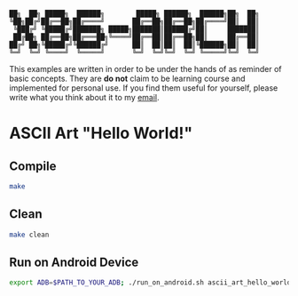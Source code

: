 
    ██╗  ██╗ █████╗  ██████╗        █████╗ ██████╗  ██████╗██╗  ██╗
    ╚██╗██╔╝██╔══██╗██╔════╝       ██╔══██╗██╔══██╗██╔════╝██║  ██║
     ╚███╔╝ ╚█████╔╝███████╗ █████╗███████║██████╔╝██║     ███████║
     ██╔██╗ ██╔══██╗██╔═══██╗╚════╝██╔══██║██╔══██╗██║     ██╔══██║
    ██╔╝ ██╗╚█████╔╝╚██████╔╝      ██║  ██║██║  ██║╚██████╗██║  ██║
    ╚═╝  ╚═╝ ╚════╝  ╚═════╝       ╚═╝  ╚═╝╚═╝  ╚═╝ ╚═════╝╚═╝  ╚═╝

This examples are written in order to be under the hands of as reminder of basic concepts.
They are **do not** claim to be learning course and implemented for personal use. If
you find them useful for yourself, please write what you think about it to my [email][1].

# ASCII Art "Hello World!"

## Compile

```Bash
make
```

## Clean

```bash
make clean
```

## Run on Android Device

```Bash
export ADB=$PATH_TO_YOUR_ADB; ./run_on_android.sh ascii_art_hello_world
```

[1]: mailto://keyfour13@gmail.com  "Aleksandr Karpov keyfour13@gmail.com"
